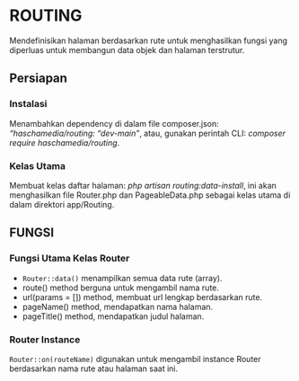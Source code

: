 # ROUTING
Mendefinisikan halaman berdasarkan rute untuk menghasilkan fungsi yang diperluas untuk membangun data objek dan halaman terstrutur.

## Persiapan
### Instalasi
Menambahkan dependency di dalam file composer.json: _“haschamedia/routing: “dev-main”_, atau, gunakan perintah CLI: _composer require haschamedia/routing_.

### Kelas Utama
Membuat kelas daftar halaman: _php artisan routing:data-install_, ini akan menghasilkan file Router.php dan PageableData.php sebagai kelas utama di dalam direktori app/Routing.

## FUNGSI
### Fungsi Utama Kelas Router
+ ``Router::data()`` menampilkan semua data rute (array).
+ route() method berguna untuk mengambil nama rute.
+ url(params = []) method, membuat url lengkap berdasarkan rute.
+ pageName() method, mendapatkan nama halaman.
+ pageTitle() method, mendapatkan judul halaman.

### Router Instance
``Router::on(routeName)`` digunakan untuk mengambil instance Router berdasarkan nama rute atau halaman saat ini.